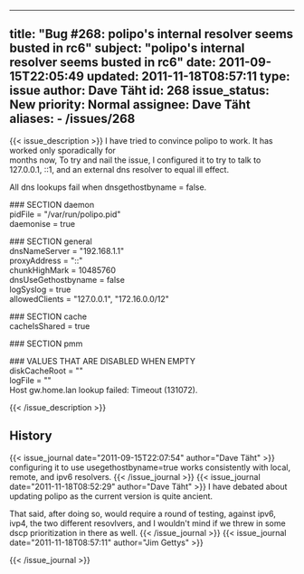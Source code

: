 
---
title: "Bug #268: polipo's internal resolver seems busted in rc6"
subject: "polipo's internal resolver seems busted in rc6"
date: 2011-09-15T22:05:49
updated: 2011-11-18T08:57:11
type: issue
author: Dave Täht
id: 268
issue_status: New
priority: Normal
assignee: Dave Täht
aliases:
    - /issues/268
---

{{< issue_description >}}
I have tried to convince polipo to work. It has worked only sporadically
for\
months now, To try and nail the issue, I configured it to try to talk
to\
127.0.0.1, ::1, and an external dns resolver to equal ill effect.

All dns lookups fail when dnsgethostbyname = false.

\#\#\# SECTION daemon\
pidFile = "/var/run/polipo.pid"\
daemonise = true

\#\#\# SECTION general\
dnsNameServer = "192.168.1.1"\
proxyAddress = "::"\
chunkHighMark = 10485760\
dnsUseGethostbyname = false\
logSyslog = true\
allowedClients = "127.0.0.1", "172.16.0.0/12"

\#\#\# SECTION cache\
cacheIsShared = true

\#\#\# SECTION pmm

\#\#\# VALUES THAT ARE DISABLED WHEN EMPTY\
diskCacheRoot = ""\
logFile = ""\
Host gw.home.lan lookup failed: Timeout (131072).


{{< /issue_description >}}

## History
{{< issue_journal date="2011-09-15T22:07:54" author="Dave Täht" >}}
configuring it to use usegethostbyname=true works consistently with
local, remote, and ipv6 resolvers.
{{< /issue_journal >}}
{{< issue_journal date="2011-11-18T08:52:29" author="Dave Täht" >}}
I have debated about updating polipo as the current version is quite
ancient.

That said, after doing so, would require a round of testing, against
ipv6, ivp4, the two different resovlvers, and I wouldn't mind if we
threw in some dscp prioritization in there as well.
{{< /issue_journal >}}
{{< issue_journal date="2011-11-18T08:57:11" author="Jim Gettys" >}}

{{< /issue_journal >}}

